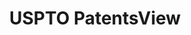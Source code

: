 ---
bigquery: https://console.cloud.google.com/bigquery?p=patents-public-data&d=patentsview&page=dataset
citation: Attribution should be given to PatentsView for use, distribution, or derivative
  works.
code: https://github.com/CSSIP-AIR/PatentsView-Code-Snippets/
contributors: USPTO
cost: None
description: 'PatentsView includes US patent data including raw data (summaries, applications,
  pregrant applications), disambugations of inventors and assignees, and inventor
  gender estimates.  Also foreign priority data, # of figures and sheets, and government
  interest statements.'
documentation: https://patentsview.org/query/builder-faqs
last_edit: 04/08/2022, 03:45:19
location: https://patentsview.org/
maintained_by: USPTO
record_creation_timestamp: 12/2/2020 17:20:46
schema_fields:
- series_code
- doctype
- lapse_of_patent
- status
- disamb_inventor_id_20201229
- filename
- text
- disamb_inventor_id_20180528
- subsection_id
- sequence
- rawlocation_id
- patent_id
- term_disclaimer
- disamb_assignee_id_20200929
- f371_date
- gi_statement
- disamb_inventor_id_20181127
- disamb_assignee_id_20200331
- _371_date
- disamb_inventor_id_20200630
- citation_id
- longitude
- subclass_id
- num_claims
- assignee_id
- rule_47
- term_grant
- rawinventor_id
- disamb_inventor_id_20170307
- disamb_inventor_id_20190312
- disamb_inventor_id_20191231
- num_figures
- state_fips
- num
- section_id
- subclass
- disamb_inventor_id_20190820
- level_three
- ipc_class
- disamb_inventor_id_20171003
- symbol_position
- disclaimer_date
- date
- disamb_inventor_id_20171226
- disamb_assignee_id_20190312
- type
- group_id
- contract_award_number
- organization_id
- disamb_assignee_id_20190820
- variety
- applicant_type
- f102_date
- category
- name
- application_id
- disamb_inventor_id_20200331
- subgroup
- number
- abstract
- title
- action_date
- city
- name_first
- latin_name
- fname
- disamb_assignee_id_20191008
- classification_status
- designation
- subgroup_id
- withdrawn
- disamb_assignee_id_20200630
- relkind
- id
- num_sheets
- inventor_id
- disamb_inventor_id_20200929
- lname
- mainclass_id
- rel_id
- disamb_inventor_id_20191008
- disamb_assignee_id_20191231
- latlong
- rawassignee_id
- kind
- state
- male_flag
- name_last
- classification_value
- country_transformed
- field_id
- category_id
- reldocno
- group
- role
- level_one
- dependent
- classification_data_source
- county_fips
- field_title
- country
- location_id
- publication_number
- lawyer_id
- doc_type
- deceased
- latitude
- section
- length
- disamb_inventor_id_20170808
- level_two
- classification_level
- term_extension
- county
- sector_title
- subcategory_id
- uuid
- attribution_status
- main_group
- ipc_version_indicator
- male
- organization
- exemplary
- _102_date
- disamb_assignee_id_20181127
shortname: patentsview
tags:
- disambiguation
- United States
- gender
terms_of_use: Creative Commons Attribution 4.0 International License.
timeframe: 1963-1999
title: USPTO PatentsView
uuid: cf1780b1-e265-4e49-8d1d-83b9cfe0fd9a
---
